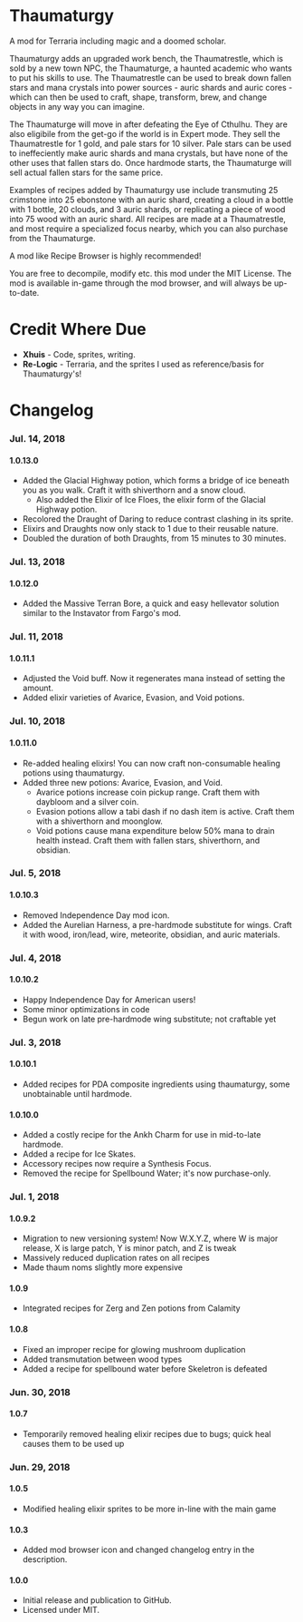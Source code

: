 # Thaumaturgy
A mod for Terraria including magic and a doomed scholar.

Thaumaturgy adds an upgraded work bench, the Thaumatrestle, which is sold by a new town NPC, the Thaumaturge, a haunted academic who wants to put his skills to use. The Thaumatrestle can be used to break down fallen stars and mana crystals into power sources - auric shards and auric cores - which can then be used to craft, shape, transform, brew, and change objects in any way you can imagine.

The Thaumaturge will move in after defeating the Eye of Cthulhu. They are also eligibile from the get-go if the world is in Expert mode. They sell the Thaumatrestle for 1 gold, and pale stars for 10 silver. Pale stars can be used to ineffeciently make auric shards and mana crystals, but have none of the other uses that fallen stars do. Once hardmode starts, the Thaumaturge will sell actual fallen stars for the same price.

Examples of recipes added by Thaumaturgy use include transmuting 25 crimstone into 25 ebonstone with an auric shard, creating a cloud in a bottle with 1 bottle, 20 clouds, and 3 auric shards, or replicating a piece of wood into 75 wood with an auric shard. All recipes are made at a Thaumatrestle, and most require a specialized focus nearby, which you can also purchase from the Thaumaturge.

A mod like Recipe Browser is highly recommended!

You are free to decompile, modify etc. this mod under the MIT License. The mod is available in-game through the mod browser, and will always be up-to-date.

# Credit Where Due

* **Xhuis** - Code, sprites, writing.
* **Re-Logic** - Terraria, and the sprites I used as reference/basis for Thaumaturgy's!

# Changelog

### Jul. 14, 2018

#### 1.0.13.0
* Added the Glacial Highway potion, which forms a bridge of ice beneath you as you walk. Craft it with shiverthorn and a snow cloud.
  * Also added the Elixir of Ice Floes, the elixir form of the Glacial Highway potion.
* Recolored the Draught of Daring to reduce contrast clashing in its sprite.
* Elixirs and Draughts now only stack to 1 due to their reusable nature.
* Doubled the duration of both Draughts, from 15 minutes to 30 minutes.

### Jul. 13, 2018

#### 1.0.12.0
* Added the Massive Terran Bore, a quick and easy hellevator solution similar to the Instavator from Fargo's mod.

### Jul. 11, 2018

#### 1.0.11.1
* Adjusted the Void buff. Now it regenerates mana instead of setting the amount.
* Added elixir varieties of Avarice, Evasion, and Void potions.

### Jul. 10, 2018

#### 1.0.11.0
* Re-added healing elixirs! You can now craft non-consumable healing potions using thaumaturgy.
* Added three new potions: Avarice, Evasion, and Void.
  * Avarice potions increase coin pickup range. Craft them with daybloom and a silver coin.
  * Evasion potions allow a tabi dash if no dash item is active. Craft them with a shiverthorn and moonglow.
  * Void potions cause mana expenditure below 50% mana to drain health instead. Craft them with fallen stars, shiverthorn, and obsidian.

### Jul. 5, 2018

#### 1.0.10.3
* Removed Independence Day mod icon.
* Added the Aurelian Harness, a pre-hardmode substitute for wings. Craft it with wood, iron/lead, wire, meteorite, obsidian, and auric materials.

### Jul. 4, 2018

#### 1.0.10.2
* Happy Independence Day for American users!
* Some minor optimizations in code
* Begun work on late pre-hardmode wing substitute; not craftable yet

### Jul. 3, 2018

#### 1.0.10.1
* Added recipes for PDA composite ingredients using thaumaturgy, some unobtainable until hardmode.

#### 1.0.10.0
* Added a costly recipe for the Ankh Charm for use in mid-to-late hardmode.
* Added a recipe for Ice Skates.
* Accessory recipes now require a Synthesis Focus.
* Removed the recipe for Spellbound Water; it's now purchase-only.

### Jul. 1, 2018

#### 1.0.9.2
* Migration to new versioning system! Now W.X.Y.Z, where W is major release, X is large patch, Y is minor patch, and Z is tweak
* Massively reduced duplication rates on all recipes
* Made thaum noms slightly more expensive

#### 1.0.9
* Integrated recipes for Zerg and Zen potions from Calamity

#### 1.0.8
* Fixed an improper recipe for glowing mushroom duplication
* Added transmutation between wood types
* Added a recipe for spellbound water before Skeletron is defeated

### Jun. 30, 2018

#### 1.0.7
* Temporarily removed healing elixir recipes due to bugs; quick heal causes them to be used up

### Jun. 29, 2018

#### 1.0.5
* Modified healing elixir sprites to be more in-line with the main game

#### 1.0.3
* Added mod browser icon and changed changelog entry in the description.

#### 1.0.0
* Initial release and publication to GitHub.
* Licensed under MIT.
